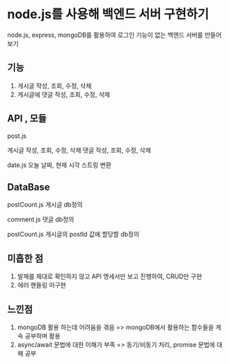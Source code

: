 # node.js를 사용해 백엔드 서버 구현하기
node.js, express, mongoDB를 활용하여 로그인 기능이 없는 백엔드 서버를 만들어보기

## 기능
1. 게시글 작성, 조회, 수정, 삭제
2. 게시글에 댓글 작성, 조회, 수정, 삭제

## API , 모듈
post.js

게시글 작성, 조회, 수정, 삭제
댓글 작성, 조회, 수정, 삭제

date.js
오늘 날짜, 현재 시각 스트링 변환

## DataBase
postCount.js
게시글 db정의

comment.js
댓글 db정의

postCount.js
게시글의 postId 값에 할당할 db정의

## 미흡한 점
1. 발제를 제대로 확인하지 않고 API 명세서만 보고 진행하여, CRUD만 구현
2. 에러 핸들링 미구현

## 느낀점
1. mongoDB 활용 하는데 어려움을 겪음
   => mongoDB에서 활용하는 함수들을 계속 공부하며 활용
2. async/await 문법에 대한 이해가 부족
   => 동기/비동기 처리, promise 문법에 대해 공부
